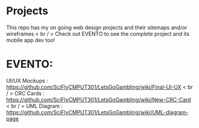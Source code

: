 # Projects
This repo has my on going web design projects and their sitemaps and/or wireframes < br / >
Check out EVENTO to see the complete project and its mobile app dev too!
# EVENTO:
UI/UX Mockups : https://github.com/SciFlyCMPUT301/LetsGoGambling/wiki/Final-UI-UX < br / >
CRC Cards : https://github.com/SciFlyCMPUT301/LetsGoGambling/wiki/New-CRC-Card < br / >
UML Diagram : https://github.com/SciFlyCMPUT301/LetsGoGambling/wiki/UML-diagram-page 
